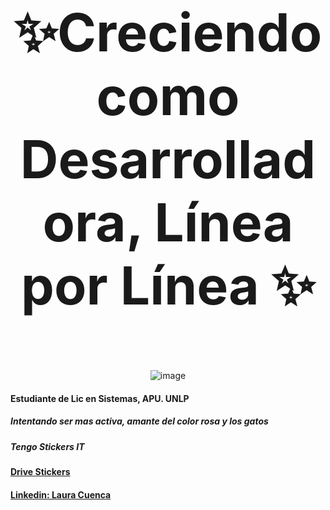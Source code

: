 
<p align="center" style="font-size: 84px;"><strong>✨Creciendo como Desarrolladora, Línea por Línea ✨</strong></p>
<div align="center">
  
![image](https://github.com/user-attachments/assets/778cfbed-64c9-437e-8407-8570958d4bc2)


  
</div>


#### Estudiante de Lic en Sistemas, APU. UNLP
##### Intentando ser mas activa, amante del color rosa y los gatos
##### Tengo Stickers IT 
#### [Drive Stickers](https://drive.google.com/drive/folders/1nzrGfG1_9-k5Dp8QdMbfXcqo7_Uz2GV7)

#### [Linkedin: Laura Cuenca](https://www.linkedin.com/in/laura-cuenca-/)
<!--
**LauraCuenca/LauraCuenca** is a ✨ _special_ ✨ repository because its `README.md` (this file) appears on your GitHub profile.

Here are some ideas to get you started:

- 🔭 I’m currently working on ...
- 🌱 I’m currently learning ...
- 👯 I’m looking to collaborate on ...
- 🤔 I’m looking for help with ...
- 💬 Ask me about ...
- 📫 How to reach me: ...
- 😄 Pronouns: ...
- ⚡ Fun fact: ...
-->
